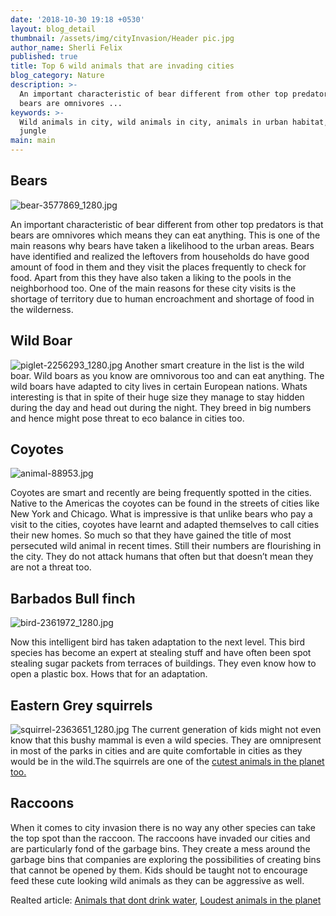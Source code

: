 ```yaml
---
date: '2018-10-30 19:18 +0530'
layout: blog_detail
thumbnail: /assets/img/cityInvasion/Header pic.jpg
author_name: Sherli Felix
published: true
title: Top 6 wild animals that are invading cities
blog_category: Nature
description: >-
  An important characteristic of bear different from other top predators is that
  bears are omnivores ...
keywords: >-
  Wild animals in city, wild animals in city, animals in urban habitat, urban
  jungle
main: main
---
```


## Bears

![bear-3577869_1280.jpg]({{site.baseurl}}/assets/img/cityInvasion/bear-3577869_1280.jpg)

An important characteristic of bear different from other top predators is that bears are omnivores which means they can eat anything. This is one of the main reasons why bears have taken a likelihood to the urban areas. Bears have identified and realized the leftovers from households do have good amount of food in them and they visit the places frequently to check for food. Apart from this they have also taken a liking to the pools in the neighborhood too. One of the main reasons for these city visits is the shortage of territory due to human encroachment and shortage of food in the wilderness.

## Wild Boar

![piglet-2256293_1280.jpg]({{site.baseurl}}/assets/img/cityInvasion/piglet-2256293_1280.jpg)
Another smart creature in the list is the wild boar. Wild boars as you know are omnivorous too and can eat anything. The wild boars have adapted to city lives in certain European nations. Whats interesting is that in spite of their huge size they manage to stay hidden during the day and head out during the night. They breed in big numbers and hence might pose threat to eco balance in cities too.

## Coyotes

![animal-88953.jpg]({{site.baseurl}}/assets/img/cityInvasion/animal-88953.jpg)

Coyotes are smart and recently are being frequently spotted in the cities. Native to the Americas the coyotes can be found in the streets of cities like New York and Chicago. What is impressive is that unlike bears who pay a visit to the cities, coyotes have learnt and adapted themselves to call cities their new homes. So much so that they have gained the title of most persecuted wild animal in recent times. Still their numbers are flourishing in the city. They do not attack humans that often but that doesn’t mean they are not a threat too.

## Barbados Bull finch

![bird-2361972_1280.jpg]({{site.baseurl}}/assets/img/cityInvasion/bird-2361972_1280.jpg)

Now this intelligent bird has taken adaptation to the next level. This bird species has become an expert at stealing stuff and have often been spot stealing sugar packets from terraces of buildings. They even know how to open a plastic box. Hows that for an adaptation.

## Eastern Grey squirrels

![squirrel-2363651_1280.jpg]({{site.baseurl}}/assets/img/cityInvasion/squirrel-2363651_1280.jpg)
The current generation of kids might not even know that this bushy mammal is even a wild species. They are omnipresent in most of the parks in cities and are quite comfortable in cities as they would be in the wild.The squirrels are one of the [cutest animals in the planet too.](https://www.toknowisgood.com/2019/02/12/top-six-cutest-animals-in-the-world.html)

## Raccoons

When it comes to city invasion there is no way any other species can take the top spot than the raccoon. The raccoons have invaded our cities and are particularly fond of the garbage bins. They create a mess around the garbage bins that companies are exploring the possibilities of creating bins that cannot be opened by them. Kids should be taught not to encourage feed these cute looking wild animals as they can be aggressive as well.

Realted article: [Animals that dont drink water](https://www.toknowisgood.com/2019/01/04/animals-that-don-t-drink-water.html), [Loudest animals in the planet](https://www.toknowisgood.com/2018/12/03/top-four-surprisingly-loud-creatures-in-the-world.html)
